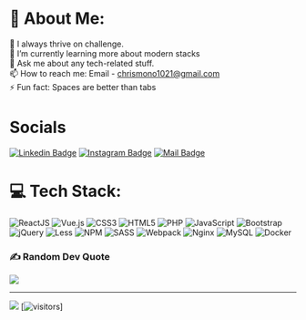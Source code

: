 # 💫 About Me:

🔭 I always thrive on challenge.<br>🌱 I’m currently learning more about modern stacks<br>💬 Ask me about any tech-related stuff.<br>📫 How to reach me: Email - chrismono1021@gmail.com<br>⚡ Fun fact: Spaces are better than tabs

# Socials

[![Linkedin Badge](https://img.shields.io/badge/linkedin-chrismonoHimawan-blue?color=9cf&style=for-the-badge&logo=Linkedin)](https://www.linkedin.com/in/chrismono1021-j-m-331336167/)
[![Instagram Badge](https://img.shields.io/badge/instagram-chrismono1021.ai-9cf?style=for-the-badge&logo=instagram)](https://instagram.com/chrismono1021.ai)
[![Mail Badge](https://img.shields.io/badge/mail-chrismono1021-9cf?style=for-the-badge&logo=gmail)](mailto:chrismono1021@gmail.com)


# 💻 Tech Stack:

![ReactJS](https://img.shields.io/badge/React-%23000000.svg?style=for-the-badge&logo=react&logoColor=white) ![Vue.js](https://img.shields.io/badge/vuejs-%2335495e.svg?style=for-the-badge&logo=vuedotjs&logoColor=%234FC08D) ![CSS3](https://img.shields.io/badge/css3-%231572B6.svg?style=for-the-badge&logo=css3&logoColor=white) ![HTML5](https://img.shields.io/badge/html5-%23E34F26.svg?style=for-the-badge&logo=html5&logoColor=white) ![PHP](https://img.shields.io/badge/php-%23777BB4.svg?style=for-the-badge&logo=php&logoColor=white) ![JavaScript](https://img.shields.io/badge/javascript-%23323330.svg?style=for-the-badge&logo=javascript&logoColor=%23F7DF1E) ![Bootstrap](https://img.shields.io/badge/bootstrap-%23563D7C.svg?style=for-the-badge&logo=bootstrap&logoColor=white) ![jQuery](https://img.shields.io/badge/jquery-%230769AD.svg?style=for-the-badge&logo=jquery&logoColor=white) ![Less](https://img.shields.io/badge/less-2B4C80?style=for-the-badge&logo=less&logoColor=white) ![NPM](https://img.shields.io/badge/NPM-%23000000.svg?style=for-the-badge&logo=npm&logoColor=white) ![SASS](https://img.shields.io/badge/SASS-hotpink.svg?style=for-the-badge&logo=SASS&logoColor=white) ![Webpack](https://img.shields.io/badge/webpack-%238DD6F9.svg?style=for-the-badge&logo=webpack&logoColor=black) ![Nginx](https://img.shields.io/badge/nginx-%23009639.svg?style=for-the-badge&logo=nginx&logoColor=white) ![MySQL](https://img.shields.io/badge/mysql-%2300f.svg?style=for-the-badge&logo=mysql&logoColor=white) ![Docker](https://img.shields.io/badge/docker-%230db7ed.svg?style=for-the-badge&logo=docker&logoColor=white)

<!-- ## 🏆 GitHub Trophies

![](https://github-profile-trophy.vercel.app/?username=chrismono1021&theme=darkhub&no-frame=false&no-bg=true&margin-w=4) -->

### ✍️ Random Dev Quote

![](https://quotes-github-readme.vercel.app/api?type=horizontal&theme=radical)

---

[![](https://visitcount.itsvg.in/api?id=Chrismono&label=Profile%20Views&color=11&icon=5&pretty=false)](https://visitcount.itsvg.in)
[![visitors](https://visitor-badge.glitch.me/badge?page_id=chrismono1021.visitor-badge)]

